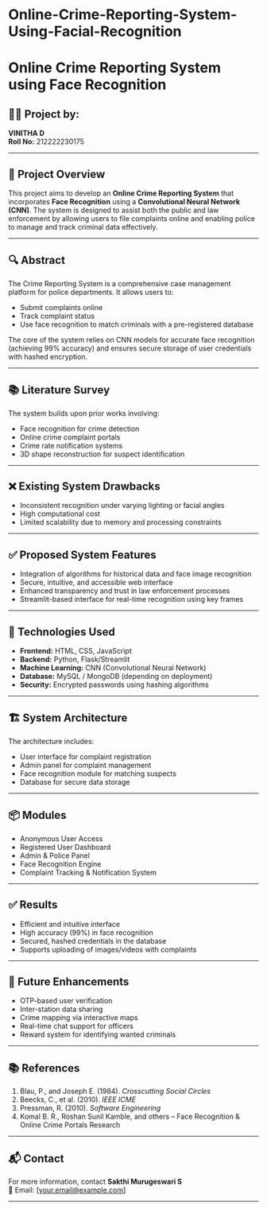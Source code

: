 ﻿# Online-Crime-Reporting-System-Using-Facial-Recognition
# Online Crime Reporting System using Face Recognition

## 👩‍💻 Project by:
**VINITHA D**  
**Roll No:** 212222230175  

---

## 📌 Project Overview

This project aims to develop an **Online Crime Reporting System** that incorporates **Face Recognition** using a **Convolutional Neural Network (CNN)**. The system is designed to assist both the public and law enforcement by allowing users to file complaints online and enabling police to manage and track criminal data effectively.

---

## 🔍 Abstract

The Crime Reporting System is a comprehensive case management platform for police departments. It allows users to:
- Submit complaints online
- Track complaint status
- Use face recognition to match criminals with a pre-registered database

The core of the system relies on CNN models for accurate face recognition (achieving 99% accuracy) and ensures secure storage of user credentials with hashed encryption.

---

## 📚 Literature Survey

The system builds upon prior works involving:
- Face recognition for crime detection
- Online crime complaint portals
- Crime rate notification systems
- 3D shape reconstruction for suspect identification

---

## ❌ Existing System Drawbacks

- Inconsistent recognition under varying lighting or facial angles
- High computational cost
- Limited scalability due to memory and processing constraints

---

## ✅ Proposed System Features

- Integration of algorithms for historical data and face image recognition
- Secure, intuitive, and accessible web interface
- Enhanced transparency and trust in law enforcement processes
- Streamlit-based interface for real-time recognition using key frames

---

## 🧠 Technologies Used

- **Frontend:** HTML, CSS, JavaScript
- **Backend:** Python, Flask/Streamlit
- **Machine Learning:** CNN (Convolutional Neural Network)
- **Database:** MySQL / MongoDB (depending on deployment)
- **Security:** Encrypted passwords using hashing algorithms

---

## 🏗️ System Architecture

The architecture includes:
- User interface for complaint registration
- Admin panel for complaint management
- Face recognition module for matching suspects
- Database for secure data storage

---

## 📦 Modules

- Anonymous User Access
- Registered User Dashboard
- Admin & Police Panel
- Face Recognition Engine
- Complaint Tracking & Notification System

---

## ✅ Results

- Efficient and intuitive interface
- High accuracy (99%) in face recognition
- Secured, hashed credentials in the database
- Supports uploading of images/videos with complaints

---

## 🔮 Future Enhancements

- OTP-based user verification
- Inter-station data sharing
- Crime mapping via interactive maps
- Real-time chat support for officers
- Reward system for identifying wanted criminals

---

## 📚 References

1. Blau, P., and Joseph E. (1984). *Crosscutting Social Circles*
2. Beecks, C., et al. (2010). *IEEE ICME*
3. Pressman, R. (2010). *Software Engineering*
4. Komal B. R., Roshan Sunil Kamble, and others – Face Recognition & Online Crime Portals Research

---

## 📬 Contact

For more information, contact **Sakthi Murugeswari S**  
📧 Email: [your.email@example.com]

---

